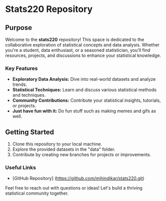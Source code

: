 # Stats220 Repository

## Purpose
Welcome to the **stats220** repository! This space is dedicated to the collaborative exploration of statistical concepts and data analysis. Whether you're a student, data enthusiast, or a seasoned statistician, you'll find resources, projects, and discussions to enhance your statistical knowledge.

### Key Features
- **Exploratory Data Analysis:** Dive into real-world datasets and analyze trends.
- **Statistical Techniques:** Learn and discuss various statistical methods and techniques.
- **Community Contributions:** Contribute your statistical insights, tutorials, or projects.
- **Just have fun with it:** Do fun stuff such as making memes and gifs as well. 

## Getting Started
1. Clone this repository to your local machine.
2. Explore the provided datasets in the "data" folder.
3. Contribute by creating new branches for projects or improvements.

### Useful Links
- [GitHub Repository] (https://github.com/mihindikar/stats220.git)

Feel free to reach out with questions or ideas! Let's build a thriving statistical community together.
